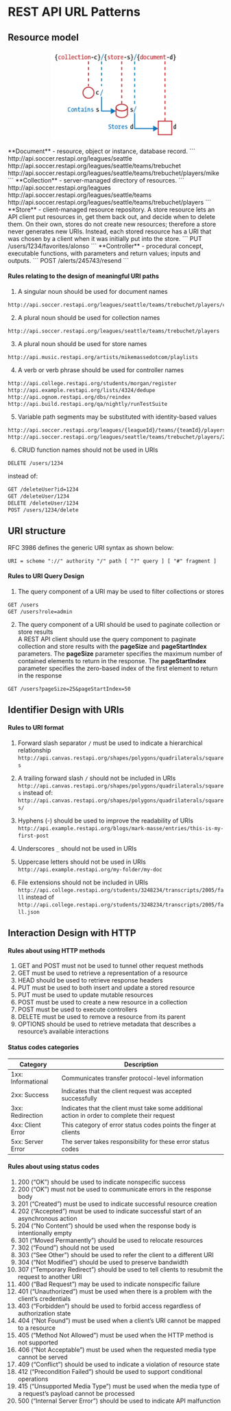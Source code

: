 # REST API URL Patterns

## Resource model
<p align="center">
  <img src="./assets/rest_api_design_patterns/uri_path_design.png" width="300">
</p>
**Document** - resource, object or instance, database record.
```
http://api.soccer.restapi.org/leagues/seattle
http://api.soccer.restapi.org/leagues/seattle/teams/trebuchet
http://api.soccer.restapi.org/leagues/seattle/teams/trebuchet/players/mike
```
**Collection** - server-managed directory of resources.
```
http://api.soccer.restapi.org/leagues
http://api.soccer.restapi.org/leagues/seattle/teams
http://api.soccer.restapi.org/leagues/seattle/teams/trebuchet/players
```
**Store** - client-managed resource repository. A store resource lets an API client put
resources in, get them back out, and decide when to delete them. On their own, stores
do not create new resources; therefore a store never generates new URIs. Instead, each
stored resource has a URI that was chosen by a client when it was initially put into the
store.
```
PUT /users/1234/favorites/alonso
```
**Controller** - procedural concept, executable functions, with parameters and return values; inputs and outputs.
```
POST /alerts/245743/resend
```

#### Rules relating to the design of meaningful URI paths
1. A singular noun should be used for document names
```
http://api.soccer.restapi.org/leagues/seattle/teams/trebuchet/players/claudio
```

2. A plural noun should be used for collection names
```
http://api.soccer.restapi.org/leagues/seattle/teams/trebuchet/players
```

3. A plural noun should be used for store names
```
http://api.music.restapi.org/artists/mikemassedotcom/playlists
```

4. A verb or verb phrase should be used for controller names
```
http://api.college.restapi.org/students/morgan/register
http://api.example.restapi.org/lists/4324/dedupe
http://api.ognom.restapi.org/dbs/reindex
http://api.build.restapi.org/qa/nightly/runTestSuite
```

5. Variable path segments may be substituted with identity-based
values
```
http://api.soccer.restapi.org/leagues/{leagueId}/teams/{teamId}/players/{playerId}
http://api.soccer.restapi.org/leagues/seattle/teams/trebuchet/players/21
```

6. CRUD function names should not be used in URIs
```
DELETE /users/1234
```
instead of:
```
GET /deleteUser?id=1234
GET /deleteUser/1234
DELETE /deleteUser/1234
POST /users/1234/delete
```

## URI structure
RFC 3986 defines the generic URI syntax as shown below:
```
URI = scheme "://" authority "/" path [ "?" query ] [ "#" fragment ]
```

#### Rules to URI Query Design
1. The query component of a URI may be used to filter collections or stores
```
GET /users
GET /users?role=admin
```

2. The query component of a URI should be used to paginate collection
or store results  
A REST API client should use the query component to paginate collection and store
results with the **pageSize** and **pageStartIndex** parameters. The **pageSize** parameter
specifies the maximum number of contained elements to return in the response. The
**pageStartIndex** parameter specifies the zero-based index of the first element to return
in the response
```
GET /users?pageSize=25&pageStartIndex=50
```

## Identifier Design with URIs

#### Rules to URI format
1. Forward slash separator `/` must be used to indicate a hierarchical
relationship
`http://api.canvas.restapi.org/shapes/polygons/quadrilaterals/squares`

2. A trailing forward slash `/` should not be included in URIs
`http://api.canvas.restapi.org/shapes/polygons/quadrilaterals/squares` instead of:
`http://api.canvas.restapi.org/shapes/polygons/quadrilaterals/squares/`

3. Hyphens (-) should be used to improve the readability of URIs
`http://api.example.restapi.org/blogs/mark-masse/entries/this-is-my-first-post`

4. Underscores `_` should not be used in URIs

5. Uppercase letters should not be used in URIs
`http://api.example.restapi.org/my-folder/my-doc`

6. File extensions should not be included in URIs
`http://api.college.restapi.org/students/3248234/transcripts/2005/fall`
instead of
`http://api.college.restapi.org/students/3248234/transcripts/2005/fall.json`

## Interaction Design with HTTP

#### Rules about using HTTP methods
1. GET and POST must not be used to tunnel other request methods
2. GET must be used to retrieve a representation of a resource
3. HEAD should be used to retrieve response headers
4. PUT must be used to both insert and update a stored resource
5. PUT must be used to update mutable resources
6. POST must be used to create a new resource in a collection
7. POST must be used to execute controllers
8. DELETE must be used to remove a resource from its parent
9. OPTIONS should be used to retrieve metadata that describes a
resource’s available interactions


#### Status codes categories
|Category|Description|
|--------|-----------|
|1xx: Informational | Communicates transfer protocol-level information |
|2xx: Success | Indicates that the client request was accepted successfully |
|3xx: Redirection | Indicates that the client must take some additional action in order to complete their request |
|4xx: Client Error | This category of error status codes points the finger at clients |
|5xx: Server Error | The server takes responsibility for these error status codes |


#### Rules about using status codes
1. 200 (“OK”) should be used to indicate nonspecific success
2. 200 (“OK”) must not be used to communicate errors in the response
body
3. 201 (“Created”) must be used to indicate successful resource creation
4. 202 (“Accepted”) must be used to indicate successful start of an
asynchronous action
5. 204 (“No Content”) should be used when the response body is
intentionally empty
6. 301 (“Moved Permanently”) should be used to relocate resources
7. 302 (“Found”) should not be used
8. 303 (“See Other”) should be used to refer the client to a different URI
9. 304 (“Not Modified”) should be used to preserve bandwidth
10. 307 (“Temporary Redirect”) should be used to tell clients to resubmit
the request to another URI
11. 400 (“Bad Request”) may be used to indicate nonspecific failure
12. 401 (“Unauthorized”) must be used when there is a problem with the
client’s credentials
13. 403 (“Forbidden”) should be used to forbid access regardless of
authorization state
14. 404 (“Not Found”) must be used when a client’s URI cannot be mapped
to a resource
15. 405 (“Method Not Allowed”) must be used when the HTTP method is
not supported
16. 406 (“Not Acceptable”) must be used when the requested media type
cannot be served
17. 409 (“Conflict”) should be used to indicate a violation of resource state
18. 412 (“Precondition Failed”) should be used to support conditional
operations
19. 415 (“Unsupported Media Type”) must be used when the media type
of a request’s payload cannot be processed
20. 500 (“Internal Server Error”) should be used to indicate API
malfunction

